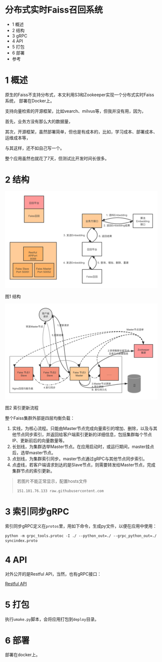 # 分布式实时Faiss召回系统
- 1 概述
- 2 结构
- 3 gRPC
- 4 API
- 5 打包
- 6 部署
- 参考

# 1 概述
原生的Faiss不支持分布式，本文利用S3和Zookeeper实现一个分布式实时Faiss系统，
部署在Docker上。

支持向量检索的开源框架，比如vearch、milvus等，但我并没有用，因为，

首先，业务方没有那么大的数据量，

其次，开源框架，虽然部署简单，但也是有成本的，比如，学习成本、部署成本、运维成本等，

与其这样，还不如自己写一个。

整个应用虽然也就花了7天，但测试比开发时间长很多。

# 2 结构

![结构](doc/image/flow.png?raw=true)

图1 结构

![更新流程](doc/image/arc.png?raw=true)

图2 索引更新流程

整个Faiss集群外部是四层均衡负载：

1. 实线，为核心流程。只能由Master节点完成向量索引的增加、删除，以及与其他节点同步索引，并返回给客户端索引更新的详细信息，包括集群每个节点IP、更新前后的向量数量等。
2. 长划线，为集群选举Master节点。在应用启动时，或运行期间，master挂点后，选举master节点。
3. 点划线，为集群索引同步。master节点通过gRPC与其他节点同步索引。
4. 点虚线，若客户端请求到达的是Slave节点，则需要转发给Master节点，完成集群节点的索引更新。 

> 若图片不能正常显示，配置hosts文件
>
> ```shell script
> 151.101.76.133 raw.githubusercontent.com
> ``` 

# 3 索引同步gRPC
索引同步gRPC定义在`protos`里，用如下命令，生成py文件，以便在应用中使用：
```shell script
python -m grpc_tools.protoc -I ./ --python_out=./ --grpc_python_out=./ syncindex.proto
```

# 4 API
对外公开的是Restful API，当然，也有gRPC接口：

[Restful API](doc/Restful%20API.md)

# 5 打包
执行`umake.py`脚本，会将应用打包到`deploy`目录。

# 6 部署
部署在docker上。